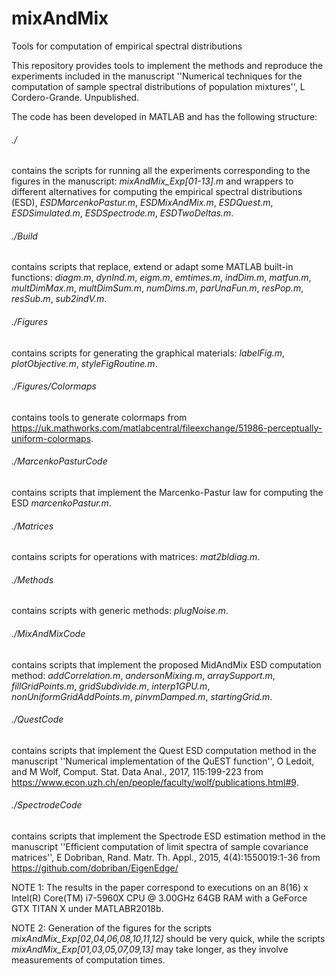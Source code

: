 # mixAndMix
Tools for computation of empirical spectral distributions

This repository provides tools to implement the methods and reproduce the experiments included in the manuscript ''Numerical techniques for the computation of sample spectral distributions of population mixtures'', L Cordero-Grande. Unpublished.

The code has been developed in MATLAB and has the following structure:

###### ./
contains the scripts for running all the experiments corresponding to the figures in the manuscript: *mixAndMix_Exp[01-13].m* and wrappers to different alternatives for computing the empirical spectral distributions (ESD), *ESDMarcenkoPastur.m*, *ESDMixAndMix.m*, *ESDQuest.m*, *ESDSimulated.m*, *ESDSpectrode.m*, *ESDTwoDeltas.m*.

###### ./Build
contains scripts that replace, extend or adapt some MATLAB built-in functions: *diagm.m*, *dynInd.m*, *eigm.m*, *emtimes.m*, *indDim.m*, *matfun.m*, *multDimMax.m*, *multDimSum.m*, *numDims.m*, *parUnaFun.m*, *resPop.m*, *resSub.m*, *sub2indV.m*.

###### ./Figures
contains scripts for generating the graphical materials: *labelFig.m*, *plotObjective.m*, *styleFigRoutine.m*.

###### ./Figures/Colormaps
contains tools to generate colormaps from https://uk.mathworks.com/matlabcentral/fileexchange/51986-perceptually-uniform-colormaps.

###### ./MarcenkoPasturCode
contains scripts that implement the Marcenko-Pastur law for computing the ESD *marcenkoPastur.m*.

###### ./Matrices
contains scripts for operations with matrices: *mat2bldiag.m*.

###### ./Methods
contains scripts with generic methods: *plugNoise.m*.

###### ./MixAndMixCode
contains scripts that implement the proposed MidAndMix ESD computation method: *addCorrelation.m*, *andersonMixing.m*, *arraySupport.m*, *fillGridPoints.m*, *gridSubdivide.m*, *interp1GPU.m*, *nonUniformGridAddPoints.m*, *pinvmDamped.m*, *startingGrid.m*.

###### ./QuestCode
contains scripts that implement the Quest ESD computation method in the manuscript ''Numerical implementation of the QuEST function'', O Ledoit, and M Wolf, Comput. Stat. Data Anal., 2017, 115:199-223 from https://www.econ.uzh.ch/en/people/faculty/wolf/publications.html#9.

###### ./SpectrodeCode
contains scripts that implement the Spectrode ESD estimation method in the manuscript ''Efficient computation of limit spectra of sample covariance matrices'', E Dobriban, Rand. Matr. Th. Appl., 2015, 4(4):1550019:1-36 from https://github.com/dobriban/EigenEdge/

NOTE 1: The results in the paper correspond to executions on an 8(16) x Intel(R) Core(TM) i7-5960X CPU @ 3.00GHz 64GB RAM with a GeForce GTX TITAN X under MATLABR2018b.

NOTE 2: Generation of the figures for the scripts *mixAndMix_Exp[02,04,06,08,10,11,12]* should be very quick, while the scripts *mixAndMix_Exp[01,03,05,07,09,13]* may take longer, as they involve measurements of computation times.


